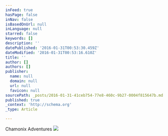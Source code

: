 ```yaml
---
inFeed: true
hasPage: false
inNav: false
isBasedOnUrl: null
inLanguage: null
starred: false
keywords: []
description: ''
datePublished: '2016-01-31T00:53:30.459Z'
dateModified: '2016-01-31T00:53:16.610Z'
title: ''
author: []
authors: []
publisher:
  name: null
  domain: null
  url: null
  favicon: null
sourcePath: _posts/2016-01-31-41ceb754-77e8-460c-9b27-0004f815647b.md
published: true
_context: 'http://schema.org'
_type: Article

---
```

Chamonix Adventures
![](https://the-grid-user-content.s3-us-west-2.amazonaws.com/5744161f-42ae-40eb-94ff-95a320f244e1.jpg)